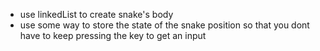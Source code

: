 - use linkedList to create snake's body
- use some way to store the state of the snake position so that you dont have to keep pressing the key to get an input

